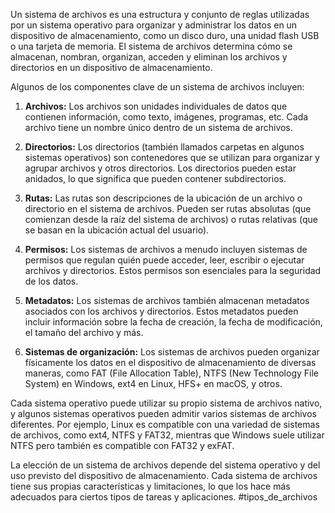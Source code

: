 Un sistema de archivos es una estructura y conjunto de reglas utilizadas por un sistema operativo para organizar y administrar los datos en un dispositivo de almacenamiento, como un disco duro, una unidad flash USB o una tarjeta de memoria. El sistema de archivos determina cómo se almacenan, nombran, organizan, acceden y eliminan los archivos y directorios en un dispositivo de almacenamiento.

Algunos de los componentes clave de un sistema de archivos incluyen:

1. **Archivos:** Los archivos son unidades individuales de datos que contienen información, como texto, imágenes, programas, etc. Cada archivo tiene un nombre único dentro de un sistema de archivos.

2. **Directorios:** Los directorios (también llamados carpetas en algunos sistemas operativos) son contenedores que se utilizan para organizar y agrupar archivos y otros directorios. Los directorios pueden estar anidados, lo que significa que pueden contener subdirectorios.

3. **Rutas:** Las rutas son descripciones de la ubicación de un archivo o directorio en el sistema de archivos. Pueden ser rutas absolutas (que comienzan desde la raíz del sistema de archivos) o rutas relativas (que se basan en la ubicación actual del usuario).

4. **Permisos:** Los sistemas de archivos a menudo incluyen sistemas de permisos que regulan quién puede acceder, leer, escribir o ejecutar archivos y directorios. Estos permisos son esenciales para la seguridad de los datos.

5. **Metadatos:** Los sistemas de archivos también almacenan metadatos asociados con los archivos y directorios. Estos metadatos pueden incluir información sobre la fecha de creación, la fecha de modificación, el tamaño del archivo y más.

6. **Sistemas de organización:** Los sistemas de archivos pueden organizar físicamente los datos en el dispositivo de almacenamiento de diversas maneras, como FAT (File Allocation Table), NTFS (New Technology File System) en Windows, ext4 en Linux, HFS+ en macOS, y otros.

Cada sistema operativo puede utilizar su propio sistema de archivos nativo, y algunos sistemas operativos pueden admitir varios sistemas de archivos diferentes. Por ejemplo, Linux es compatible con una variedad de sistemas de archivos, como ext4, NTFS y FAT32, mientras que Windows suele utilizar NTFS pero también es compatible con FAT32 y exFAT.

La elección de un sistema de archivos depende del sistema operativo y del uso previsto del dispositivo de almacenamiento. Cada sistema de archivos tiene sus propias características y limitaciones, lo que los hace más adecuados para ciertos tipos de tareas y aplicaciones.
#tipos_de_archivos
